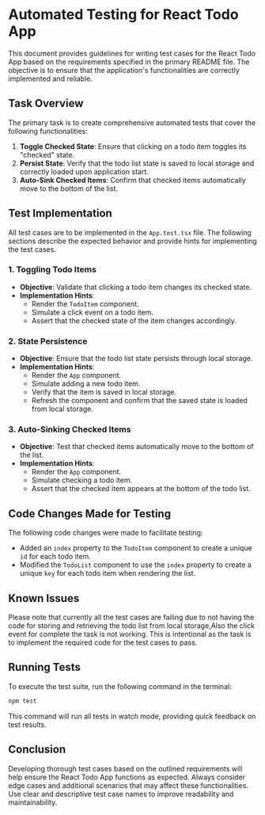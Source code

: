 # Automated Testing for React Todo App

This document provides guidelines for writing test cases for the React Todo App based on the requirements specified in the primary README file. The objective is to ensure that the application's functionalities are correctly implemented and reliable.

## Task Overview

The primary task is to create comprehensive automated tests that cover the following functionalities:

1. **Toggle Checked State**: Ensure that clicking on a todo item toggles its "checked" state.
2. **Persist State**: Verify that the todo list state is saved to local storage and correctly loaded upon application start.
3. **Auto-Sink Checked Items**: Confirm that checked items automatically move to the bottom of the list.

## Test Implementation

All test cases are to be implemented in the `App.test.tsx` file. The following sections describe the expected behavior and provide hints for implementing the test cases.

### 1. Toggling Todo Items

- **Objective**: Validate that clicking a todo item changes its checked state.
- **Implementation Hints**:
  - Render the `TodoItem` component.
  - Simulate a click event on a todo item.
  - Assert that the checked state of the item changes accordingly.

### 2. State Persistence

- **Objective**: Ensure that the todo list state persists through local storage.
- **Implementation Hints**:
  - Render the `App` component.
  - Simulate adding a new todo item.
  - Verify that the item is saved in local storage.
  - Refresh the component and confirm that the saved state is loaded from local storage.

### 3. Auto-Sinking Checked Items

- **Objective**: Test that checked items automatically move to the bottom of the list.
- **Implementation Hints**:
  - Render the `App` component.
  - Simulate checking a todo item.
  - Assert that the checked item appears at the bottom of the todo list.

## Code Changes Made for Testing

The following code changes were made to facilitate testing:

* Added an `index` property to the `TodoItem` component to create a unique `id` for each todo item.
* Modified the `TodoList` component to use the `index` property to create a unique `key` for each todo item when rendering the list.

## Known Issues
Please note that currently all the test cases are failing due to not having the code for storing and retrieving the todo list from local storage,Also the click event for complete the task is not working. This is intentional as the task is to implement the required code for the test cases to pass.

## Running Tests

To execute the test suite, run the following command in the terminal:

```bash
npm test
```

This command will run all tests in watch mode, providing quick feedback on test results.

## Conclusion

Developing thorough test cases based on the outlined requirements will help ensure the React Todo App functions as expected. Always consider edge cases and additional scenarios that may affect these functionalities. Use clear and descriptive test case names to improve readability and maintainability.

